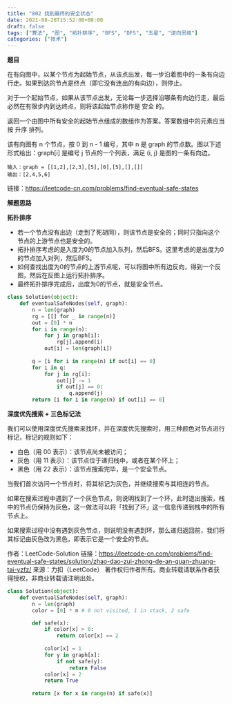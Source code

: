 ```yaml
---
title: "802 找到最终的安全状态"
date: 2021-08-28T15:52:00+08:00
draft: false
tags: ["算法", "图", "拓扑排序", "BFS", "DFS", "五星", "逆向思维"]
categories: ["技术"]
---
```


**题目**

在有向图中，以某个节点为起始节点，从该点出发，每一步沿着图中的一条有向边行走。如果到达的节点是终点（即它没有连出的有向边），则停止。

对于一个起始节点，如果从该节点出发，无论每一步选择沿哪条有向边行走，最后必然在有限步内到达终点，则将该起始节点称作是 安全 的。

返回一个由图中所有安全的起始节点组成的数组作为答案。答案数组中的元素应当按 升序 排列。

该有向图有 n 个节点，按 0 到 n - 1 编号，其中 n 是 graph 的节点数。图以下述形式给出：graph[i] 是编号 j 节点的一个列表，满足 (i, j) 是图的一条有向边。

```
输入：graph = [[1,2],[2,3],[5],[0],[5],[],[]]
输出：[2,4,5,6]
```

链接：https://leetcode-cn.com/problems/find-eventual-safe-states

**解题思路**

**拓扑排序**

* 若一个节点没有出边（走到了死胡同），则该节点是安全的；同时只指向这个节点的上游节点也是安全的。
* 拓扑排序考虑的是入度为0的节点加入队列，然后BFS。这里考虑的是出度为0的节点加入对列，然后BFS。
* 如何查找出度为0的节点的上游节点呢，可以将图中所有边反向，得到一个反图，然后在反图上运行拓扑排序。
* 最终拓扑排序完成后，出度为0的节点，就是安全节点。

```python
class Solution(object):
    def eventualSafeNodes(self, graph):
        n = len(graph)
        rg = [[] for _ in range(n)]
        out = [0] * n
        for i in range(n):
            for j in graph[i]:
                rg[j].append(i)
            out[i] = len(graph[i])
        
        q = [i for i in range(n) if out[i] == 0]
        for i in q:
            for j in rg[i]:
                out[j] -= 1
                if out[j] == 0:
                    q.append(j)
        return [i for i in range(n) if out[i] == 0]
```

**深度优先搜索 + 三色标记法**

我们可以使用深度优先搜索来找环，并在深度优先搜索时，用三种颜色对节点进行标记，标记的规则如下：

* 白色（用 00 表示）：该节点尚未被访问；
* 灰色（用 11 表示）：该节点位于递归栈中，或者在某个环上；
* 黑色（用 22 表示）：该节点搜索完毕，是一个安全节点。

当我们首次访问一个节点时，将其标记为灰色，并继续搜索与其相连的节点。

如果在搜索过程中遇到了一个灰色节点，则说明找到了一个环，此时退出搜索，栈中的节点仍保持为灰色，这一做法可以将「找到了环」这一信息传递到栈中的所有节点上。

如果搜索过程中没有遇到灰色节点，则说明没有遇到环，那么递归返回前，我们将其标记由灰色改为黑色，即表示它是一个安全的节点。

作者：LeetCode-Solution
链接：https://leetcode-cn.com/problems/find-eventual-safe-states/solution/zhao-dao-zui-zhong-de-an-quan-zhuang-tai-yzfz/
来源：力扣（LeetCode）
著作权归作者所有。商业转载请联系作者获得授权，非商业转载请注明出处。

```python
class Solution(object):
    def eventualSafeNodes(self, graph):
        n = len(graph)
        color = [0] * n # 0 not visited, 1 in stack, 2 safe

        def safe(x):
            if color[x] > 0:
                return color[x] == 2
            
            color[x] = 1
            for y in graph[x]:
                if not safe(y):
                    return False
            color[x] = 2
            return True
        
        return [x for x in range(n) if safe(x)]
```